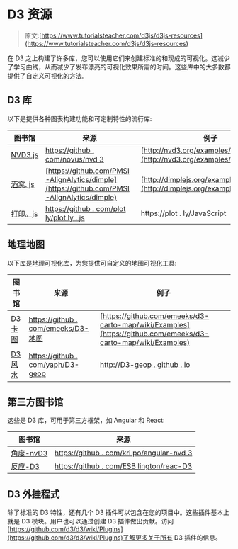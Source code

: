 # D3 资源

> 原文:[https://www.tutorialsteacher.com/d3js/d3js-resources](https://www.tutorialsteacher.com/d3js/d3js-resources)

在 D3 之上构建了许多库，您可以使用它们来创建标准的和现成的可视化。这减少了学习曲线，从而减少了发布漂亮的可视化效果所需的时间。这些库中的大多数都提供了自定义可视化的方法。

## D3 库

以下是提供各种图表构建功能和可定制特性的流行库:

| 图书馆 | 来源 | 例子 |
| --- | --- | --- |
| [NVD3.js](http://nvd3.org/index.html) | [https://github . com/novus/nvd 3](https://github.com/novus/nvd3) | [http://nvd3.org/examples/index.html](http://nvd3.org/examples/index.html) |
| [酒窝. js](http://dimplejs.org) | [https://github.com/PMSI-AlignAlytics/dimple](https://github.com/PMSI-AlignAlytics/dimple) | [http://dimplejs.org/examples_index.html](http://dimplejs.org/examples_index.html) |
| [打印。js](https://plot.ly) | [https://github . com/plot ly/plot ly . js](https://github.com/plotly/plotly.js) | https://plot . ly/JavaScript |

## 地理地图

以下库是地理可视化库，为您提供可自定义的地图可视化工具:

| 图书馆 | 来源 | 例子 |
| --- | --- | --- |
| [D3 卡图](https://github.com/emeeks/d3-carto-map/wiki) | [https://github . com/emeeks/D3-地图](https://github.com/emeeks/d3-carto-map) | [https://github.com/emeeks/d3-carto-map/wiki/Examples](https://github.com/emeeks/d3-carto-map/wiki/Examples) |
| [D3 风水](https://d3-geomap.github.io) | [https://github . com/yaph/D3-geop](https://github.com/yaph/d3-geomap) | [http://D3-geop . github . io](https://d3-geomap.github.io) |

## 第三方图书馆

这些是 D3 库，可用于第三方框架，如 Angular 和 React:

| 图书馆 | 来源 |
| --- | --- |
| [角度-nvD3](https://krispo.github.io/angular-nvd3) | [https://github . com/kri po/angular-nvd 3](https://github.com/krispo/angular-nvd3) |
| [反应-D3](https://reactiva.github.io/react-d3-website) | [https://github . com/ESB lington/reac-D3](https://github.com/esbullington/react-d3) |

## D3 外挂程式

除了标准的 D3 特性，还有几个 D3 插件可以包含在您的项目中。这些插件基本上就是 D3 模块。用户也可以通过创建 D3 插件做出贡献。访问[https://github.com/d3/d3/wiki/Plugins](https://github.com/d3/d3/wiki/Plugins)了解更多关于所有 D3 插件的信息。